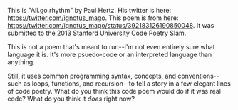 This is "All.go.rhythm" by Paul Hertz. His twitter is here: https://twitter.com/ignotus_mago. This poem is from here: https://twitter.com/ignotus_mago/status/392183126190850048. It was submitted to the 2013 Stanford University Code Poetry Slam. 

This is not a poem that's meant to run--I'm not even entirely sure what language it is. It's more psuedo-code or an interpreted language than anything. 

Still, it uses common programming syntax, concepts, and conventions--such as loops, functions, and recursion--to tell a story in a few elegant lines of code poetry. What do you think this code poem would do if it was real code? What do you think it _does_ right now?
